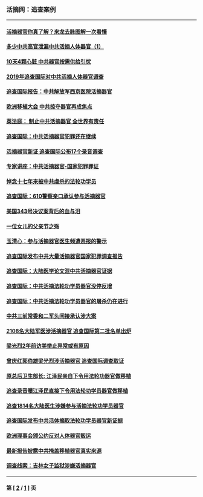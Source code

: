 ### 活摘网：追查案例
---
#### [活摘器官你真了解？来龙去脉图解一次看懂](../../pages/nf5880/n13013820.md?05130430) 
#### [多少中共高官泄漏中共活摘人体器官（1）](../../pages/nf5880/n12671234.md?05130430) 
#### [10天4颗心脏 中共器官按需供给引忧](../../pages/nf5880/n12326366.md?05130430) 
#### [2019年追查国际对中共活摘人体器官调查](../../pages/nf5880/n11917733.md?05130430) 
#### [追查国际报告：中共解放军西京医院活摘器官](../../pages/nf5880/n11838359.md?05130430) 
#### [欧洲移植大会 中共掠夺器官再成焦点](../../pages/nf5880/n11538883.md?05130430) 
#### [英法庭： 制止中共活摘器官 全世界有责任](../../pages/nf5880/n11330691.md?05130430) 
#### [追查国际：中共活摘器官犯罪还在继续](../../pages/nf5880/n11218301.md?05130430) 
#### [活摘器官新证 追查国际公布17个录音调查](../../pages/nf5880/n10897744.md?05130430) 
#### [专家讲座：中共活摘器官-国家犯罪罪证](../../pages/nf5880/n8828153.md?05130430) 
#### [悼念十七年来被中共虐杀的法轮功学员](../../pages/nf5880/n8124823.md?05130430) 
#### [追查国际：610警察亲口承认参与活摘器官](../../pages/nf5880/n8109067.md?05130430) 
#### [美国343号决议案背后的血与泪](../../pages/nf5880/n8020684.md?05130430) 
#### [一位女儿的父亲节之殇](../../pages/nf5880/n8014122.md?05130430) 
#### [玉清心：参与活摘器官医生频遭恶报的警示](../../pages/nf5880/n4637546.md?05130430) 
#### [追查国际发布中共大量活摘器官国家犯罪调查报告](../../pages/nf5880/n4613428.md?05130430) 
#### [追查国际：大陆医学论文泄中共活摘器官证据](../../pages/nf5880/n4608794.md?05130430) 
#### [追查国际：中共活摘法轮功学员器官没停反增](../../pages/nf5880/n4584075.md?05130430) 
#### [追查国际：中共活摘法轮功学员器官的屠杀仍在进行](../../pages/nf5880/n4299154.md?05130430) 
#### [中共三前常委和二军头间接承认涉大案](../../pages/nf5880/n4286244.md?05130430) 
#### [2108名大陆军医涉活摘器官 追查国际第二批名单出炉](../../pages/nf5880/n4284769.md?05130430) 
#### [梁光烈2年前访美举止异常或有原因](../../pages/nf5880/n4279686.md?05130430) 
#### [曾庆红郭伯雄梁光烈涉活摘器官 追查国际调查取证](../../pages/nf5880/n4278462.md?05130430) 
#### [原总后卫生部长: 江泽民亲自下令用法轮功器官做移植](../../pages/nf5880/n4263864.md?05130430) 
#### [追查录音曝江泽民直接下令用法轮功学员器官做移植](../../pages/nf5880/n4261268.md?05130430) 
#### [追查1814名大陆医生涉嫌参与活摘法轮功学员器官](../../pages/nf5880/n4259055.md?05130430) 
#### [追查国际发布中共活体摘取法轮功学员器官新证据](../../pages/nf5880/n4258255.md?05130430) 
#### [欧洲理事会颁公约反对人体器官贩运](../../pages/nf5880/n4206955.md?05130430) 
#### [最新报告披露中共掩盖移植器官真实来源](../../pages/nf5880/n4140084.md?05130430) 
#### [调查线索：吉林女子监狱涉嫌活摘器官](../../pages/nf5880/n4044366.md?05130430) 

---
#### 第 [ [2](./2.md?05130430) / [1](./1.md?05130430) ] 页
